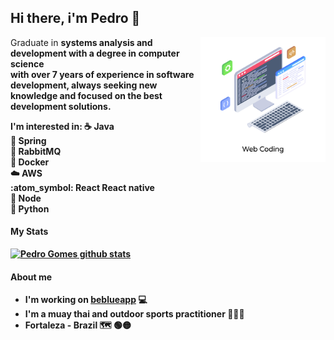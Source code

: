 ## Hi there, i'm Pedro 👋

<img src="https://github.com/pehgomes/pehgomes/blob/master/Lovepik_com-450083974-Grab%20this%20amazing%20isometric%20illustration%20of%20web%20coding.png" min-width="400px" max-width="400px" width="200px" align="right">

<span style="font-family: sans-serif; font-size:2px;">

</span>
<p align="left"> 
  Graduate in <b>systems analysis and development<b> with a degree in <b>computer science<b> <br>
  with over <b>7 years of experience<b> in software development, always seeking new knowledge and focused on the <b>best development solutions<b>.
</p>

<p>
  I'm interested in:
  ☕ Java<br>
  🍃 Spring<br>
  📨 RabbitMQ<br>
  🐳 Docker<br>
  ☁️ AWS<br>
  :atom_symbol: React React native<br>
  🍃 Node<br>
  🐍 Python<br>
</p>  

#### My Stats

[![Pedro Gomes github stats](https://github-readme-stats.vercel.app/api?username=pehgomes&include_all_commits=true&count_private=true&show_icons=true&line_height=15&title_color=FcFcFc&icon_color=fcfcfc&text_color=fcfcfc&bg_color=24292f)](https://github.com/pehgomes)

#### About me
- I'm working on [beblueapp](https://www.beblue.com.br/) 💻
- I'm a muay thai and outdoor sports practitioner 🥊🏃‍🚴‍
- Fortaleza - Brazil 🗺 🟢🟡
